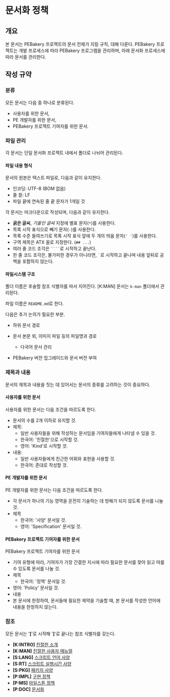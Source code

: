 # 문서화 정책

## 개요

본 문서는 PEBakery 프로젝트의 문서 전체가 지킬 규칙, 대해 다룬다. PEBakery 프로젝트는 개발 프로세스에 따라 PEBakery 프로그램을 관리하며, 아래 문서화 프로세스에 따라 문서를 관리한다.

## 작성 규약

### 분류

모든 문서는 다음 중 하나로 분류된다.

- 사용자를 위한 문서,
- PE 개발자를 위한 문서,
- PEBakery 프로젝트 기여자를 위한 문서.

### 파일 관리

각 문서는 단일 문서화 프로젝트 내에서 폴더로 나뉘어 관리된다.

#### 파일 내용 형식

문서의 원본은 텍스트 파일로, 다음과 같이 유지한다.

- 인코딩: UTF-8 (BOM 없음)
- 줄 끌: LF
- 파일 끝에 연속된 줄 끝 문자가 1개일 것

각 문서는 마크다운으로 작성되며, 다음과 같이 유지한다.

- **굵은 글씨**, *기울인 글씨* 지정에 별표 문자(`*`)를 사용한다.
- 목록 시작 표식으로 빼기 문자(`-`)를 사용한다.
- 목록 수준 들여쓰기로 목록 시작 표식 앞에 두 개의 띄움 문자(`' '`)를 사용한다.
- 구역 제목은 ATX 꼴로 지정한다. (`## ...`)
- 여러 줄 코드 조각은 ` ```` `로 시작하고 끝난다.
- 한 줄 코드 조각은, 불가피한 경우가 아니라면, `` ` ``로 시작하고 끝나며 내용 앞뒤로 공백을 포함하지 않는다.

#### 파일시스템 구조

폴더 이름은 후술할 참조 식별자를 따서 지어진다. \[K:MAN\] 문서는 `k-man` 폴더에서 관리된다.

파일 이름은 `README.md`로 한다.

다음은 추가 논의가 필요한 부분.

- 하위 문서 경로

- 문서 본문 외, 이미지 파일 등의 파일명과 경로
  - 다국어 문서 관리
- PEBakery 버전 업그레이드와 문서 버전 부여
  
### 제목과 내용

문서의 제목과 내용을 짓는 데 있어서는 문서의 종류를 고려하는 것이 중요하다.

#### 사용자를 위한 문서

  사용자를 위한 문서는 다음 조건을 따르도록 한다.

  - 문서의 수를 2개 이하로 유지할 것.
  - 제목:
    - 일반 사용자들을 위해 작성하는 문서임을 기여자들에게 나타낼 수 있을 것.
    - 한국어: '친절한'으로 시작할 것.
    - 영어: 'Kind'로 시작할 것.
- 내용:
    - 일반 사용자들에게 친근한 어휘와 표현을 사용할 것.
  - 한국어: 존대로 작성할 것.
  
#### PE 개발자를 위한 문서

  PE 개발자를 위한 문서는 다음 조건을 따르도록 한다.

  - 각 문서가 하나의 기능 영역을 온전히 기술하는 데 방해가 되지 않도록 문서를 나눌 것.
- 제목
    - 한국어: '사양' 문서일 것.
  - 영어: 'Specification' 문서일 것.
  
#### PEBakery 프로젝트 기여자를 위한 문서

  PEBakery 프로젝트 기여자를 위한 문서

  - 기여 유형에 따라, 기여자가 가장 간결한 지시에 따라 필요한 문서를 찾아 읽고 따를 수 있도록 문서를 나눌 것.
  - 제목
    - 한국어: '정책' 문서일 것.
  - 영어: 'Policy' 문서일 것.
  - 내용
  - 본 문서에 한정하여, 문서들에 필요한 제약을 기술할 때, 본 문서를 작성한 언어에 내용을 한정하지 않는다.

### 참조

  모든 문서는 '**\[**'로 시작해 '**\]**'로 끝나는 참조 식별자를 갖는다.

  - **\[K:INTRO\]** [친절한 소개](./k-intro)
  - **\[K:MAN\]** [친절한 사용자 매뉴얼](./k-man)
  - **\[S:LANG\]** [스크립트 언어 사양](./s-lang)
  - **\[S:RT\]** [스크립트 실행시간 사양](./s-rt)
  - **\[S:PKG\]** [패키지 사양](./s-pkg)
  - **\[P:IMPL\]** [구현 정책](./p-impl)
  - **\[P:MS\]** [마일스톤 정책](./p-ms)
  - **\[P:DOC\]** [문서화](./p-doc)

